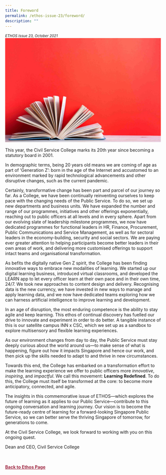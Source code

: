 ```yaml
---
title: Foreword
permalink: /ethos-issue-23/foreword/
description: ""
---
```

<style>

.back a
{
	color: #9f2943;
	font-weight: bold;
}

#banner img
{
	width:100%;
}
	
.author
{
border-bottom: 1px solid black;
margin-top:40px;
padding-bottom:30px;
border-top: 1px solid black;	

}

.author p {
	font-size: 0.9em;
	line-height:24px !important;
	}	

.break
{
   border-top: 1px solid  black;
   border-bottom: 1px solid black;
	 padding:20px;
	text-align:center;
	margin-top:50px;
}
	
.break1
{
font-family: Georgia;
	font-size:20px;
	font-style: italic;
	font-weight: bold;
}

.boxheader {
	color: white !important;
	}	

.containerbox {
	background-color: #B7C9E2;
	border-radius: 10px;
	padding: 5%;
	
	}	

li {
	font-size: 0.9em !important;
	
	}	

</style>

<em><small>ETHOS Issue 23, October 2021</small></em>
<img src="/images/Cropped_images/Ethos_Issue_23/print-23-foreword.jpg">

  
<p>This year, the Civil Service College  
marks its 20th year since becoming  
a statutory board in 2001. </p>  
  
<p>In demographic terms, being 20 years  
old means we are coming of age as  
part of ‘Generation Z’: born in the  
age of the Internet and accustomed  
to an environment marked by rapid  
technological advancements and  
other disruptive changes, such as  
the current pandemic.</p>  
  
<p>Certainly, transformative change has  
been part and parcel of our journey  
so far. As a College, we have been  
continually reinventing ourselves to  
keep pace with the changing needs of  
the Public Service. To do so, we set up  
new departments and business units. We  
have expanded the number and range  
of our programmes, initiatives and other  
offerings exponentially, reaching out to  
public officers at all levels and in every  
sphere. Apart from our evolving slate  
of leadership milestone programmes,  
we now have dedicated programmes  
for functional leaders in HR, Finance,  
Procurement, Public Communications  
and Service Management, as well as  
for sectoral leaders in the economy-building, security and social sectors.  
We are paying ever greater attention  
to helping participants become better  
leaders in their own areas of work, and  
delivering more customised offerings to  
support intact teams and organisational  
transformation.</p>  
  
<p>As befits the digitally native Gen Z spirit,  
the College has been finding innovative  
ways to embrace new modalities of  
learning. We started up our digital  
learning business, introduced virtual  
classrooms, and developed the LEARN  
app to let every officer learn at their  
own pace and in their own time, 24/7.  
We took new approaches to content  
design and delivery. Recognising data  
is the new currency, we have invested in  
new ways to manage and apply learning  
data, and we now have dedicated teams  
exploring how we can harness artificial  
intelligence to improve learning and  
development.</p>  
  
<p>In an age of disruption, the most enduring  
competence is the ability to stay agile  
and keep learning. This ethos of continual  
discovery has fuelled our drive to innovate  
and experiment in order to do better. A  
tangible instance of this is our satellite  
campus INN x CSC, which we set up as  
a sandbox to explore multisensory and  
flexible learning experiences.</p>  
  
<p>As our environment changes from day  
to day, the Public Service must stay  
deeply curious about the world around  
us—to make sense of what is happening,  
figure out how it impacts Singapore and  
hence our work, and then pick up the  
skills needed to adapt to and thrive in  
new circumstances.</p>  
  
<p>Towards this end, the College has  
embarked on a transformation effort  
to make the learning experience we  
offer to public officers more <em>innovative</em>,  
<em>inspiring</em>, and <em>impactful</em>. We call this  
movement: <strong>Learning Redefined</strong>. To  
do this, the College must itself be  
transformed at the core: to become  
more anticipatory, connected, and agile.</p>  
  
<p>The insights in this commemorative issue  
of ETHOS—which explores the future  
of learning as it applies to our Public  
Service—contribute to this ongoing  
conversation and learning journey. Our  
vision is to become the future-ready  
centre of learning for a forward-looking  
Singapore Public Service, so we can  
better serve the thriving Singapore  
of tomorrow, for generations to come.</p>  
  
<p>At the Civil Service College, we look  
forward to working with you on this  
ongoing quest.</p>  
  
  
<p>Dean and CEO, Civil Service College  
</p>




<br>
<br>	
<div class="back">
<a href="/ethos/">Back to Ethos Page</a>	
</div>
